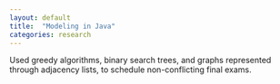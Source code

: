 ```yaml
---
layout: default
title:  "Modeling in Java"
categories: research
---
```


Used greedy algorithms, binary search trees, and graphs represented through adjacency lists, to schedule non-conflicting final exams. 
